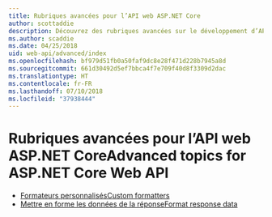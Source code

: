 ```yaml
---
title: Rubriques avancées pour l’API web ASP.NET Core
author: scottaddie
description: Découvrez des rubriques avancées sur le développement d’API web ASP.NET Core.
ms.author: scaddie
ms.date: 04/25/2018
uid: web-api/advanced/index
ms.openlocfilehash: bf979d51fb0a50faf9dc8e28f471d228b7945a8d
ms.sourcegitcommit: 661d30492d5ef7bbca4f7e709f40d8f3309d2dac
ms.translationtype: HT
ms.contentlocale: fr-FR
ms.lasthandoff: 07/10/2018
ms.locfileid: "37938444"
---
```

# <a name="advanced-topics-for-aspnet-core-web-api"></a><span data-ttu-id="33251-103">Rubriques avancées pour l’API web ASP.NET Core</span><span class="sxs-lookup"><span data-stu-id="33251-103">Advanced topics for ASP.NET Core Web API</span></span>

* [<span data-ttu-id="33251-104">Formateurs personnalisés</span><span class="sxs-lookup"><span data-stu-id="33251-104">Custom formatters</span></span>](xref:web-api/advanced/custom-formatters)
* [<span data-ttu-id="33251-105">Mettre en forme les données de la réponse</span><span class="sxs-lookup"><span data-stu-id="33251-105">Format response data</span></span>](xref:web-api/advanced/formatting)
